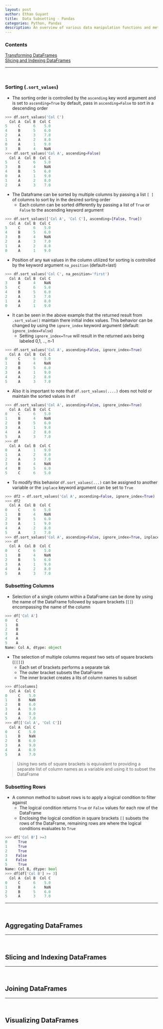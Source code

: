 ```yaml
---
layout: post
author: Ethan Guyant
title:  Data Subsetting - Pandas
categories: Python, Pandas
description: An overview of various data manipulation functions and methods utilizing pandas dataframes.
---
```

### Contents   
[Transforming DataFrames](#transforming-dataframes)     
[Slicing and Indexing DataFrames](#slicing-and-indexing-dataframes)     

---

<br>

### Sorting (`.sort_values`)
* The sorting order is controlled by the `ascending` key word argument and is set to `ascending=True` by default, pass in `ascending=False` to sort in a descending order
```python
>>> df.sort_values('Col C')
  Col A  Col B  Col C
5     C      6    5.0
4     B      5    6.0
2     A      3    7.0
1     A      2    8.0
0     A      1    9.0
3     B      4    NaN
>>> df.sort_values('Col A', ascending=False)
  Col A  Col B  Col C
5     C      6    5.0
3     B      4    NaN
4     B      5    6.0
0     A      1    9.0
1     A      2    8.0
2     A      3    7.0
```
* The Dataframe can be sorted by multiple columns by passing a list `[ ]` of columns to sort by in the desired sorting order
  * Each column can be sorted differently by passing a list of `True` or `False` to the ascending keyword argument
```python
>>> df.sort_values(['Col A', 'Col C'], ascending=[False, True])
  Col A  Col B  Col C
5     C      6    5.0
4     B      5    6.0
3     B      4    NaN
2     A      3    7.0
1     A      2    8.0
0     A      1    9.0
```
* Position of any `NaN` values in the column utilized for sorting is controlled by the keyword argument `na_position` (default=last)
```python
>>> df.sort_values('Col C', na_position='first')
  Col A  Col B  Col C
3     B      4    NaN
5     C      6    5.0
4     B      5    6.0
2     A      3    7.0
1     A      2    8.0
0     A      1    9.0
```
* It can be seen in the above example that the returned result from `.sort_value()` maintain there initial index values. This behavior can be changed by using the `ignore_index` keyword argument (default: `ignore_index=False`)
  * Setting `ignore_index=True` will result in the returned axis being labeled 0,1, .., n-1
```python
>>> df.sort_values('Col A', ascending=False, ignore_index=True)
  Col A  Col B  Col C
0     C      6    5.0
1     B      4    NaN
2     B      5    6.0
3     A      1    9.0
4     A      2    8.0
5     A      3    7.0
```
* Also it is important to note that `df.sort_values(....)` does not hold or maintain the sorted values in `df`
```python
>>> df.sort_values('Col A', ascending=False, ignore_index=True)
  Col A  Col B  Col C
0     C      6    5.0
1     B      4    NaN
2     B      5    6.0
3     A      1    9.0
4     A      2    8.0
5     A      3    7.0
>>> df
  Col A  Col B  Col C
0     A      1    9.0
1     A      2    8.0
2     A      3    7.0
3     B      4    NaN
4     B      5    6.0
5     C      6    5.0
```
* To modify this behavior `df.sort_values(...)` can be assigned to another variable or the `inplace` keyword argument can be set to `True`
```python
>>> df2 = df.sort_values('Col A', ascending=False, ignore_index=True)
>>> df2
  Col A  Col B  Col C
0     C      6    5.0
1     B      4    NaN
2     B      5    6.0
3     A      1    9.0
4     A      2    8.0
5     A      3    7.0
>>> df.sort_values('Col A', ascending=False, ignore_index=True, inplace=True)
>>> df
  Col A  Col B  Col C
0     C      6    5.0
1     B      4    NaN
2     B      5    6.0
3     A      1    9.0
4     A      2    8.0
5     A      3    7.0
```
### Subsetting Columns
* Selection of a single column within a DataFrame can be done by using the name of the DataFrame followed by square brackets (`[]`) encompassing the name of the column
```python
>>> df['Col A']
0    C
1    B
2    B
3    A
4    A
5    A
Name: Col A, dtype: object
```
* The selection of multiple columns request two sets of square brackets (`[[]]`)
  * Each set of brackets performs a separate tak
   * The outer bracket subsets the DataFrame
   * The inner bracket creates a lits of column names to subset
```python
>>> df[columns]
  Col A  Col C
0     C    5.0
1     B    NaN
2     B    6.0
3     A    9.0
4     A    8.0
5     A    7.0
>>> df[['Col A', 'Col C']]
  Col A  Col C
0     C    5.0
1     B    NaN
2     B    6.0
3     A    9.0
4     A    8.0
5     A    7.0
```
>Using two sets of square brackets is equivalent to providing a separate list of column names as a variable and using it to subset the DataFrame
### Subsetting Rows
* A common method to subset rows is to apply a logical condition to filter against
  * The logical condition returns `True` or `False` values for each row of the DataFrame
  * Enclosing the logical condition in square brackets `[]` subsets the rows of the DataFrame, remaining rows are where the logical conditions evaluates to `True`
```python
>>> df['Col B'] >=3
0     True
1     True
2     True
3    False
4    False
5     True
Name: Col B, dtype: bool
>>> df[df['Col B'] >= 3]
  Col A  Col B  Col C
0     C      6    5.0
1     B      4    NaN
2     B      5    6.0
5     A      3    7.0
```
---

<br>

## Aggregating DataFrames


---

<br>

## Slicing and Indexing DataFrames


---

<br>

## Joining DataFrames


---

<br>

## Visualizing DataFrames
